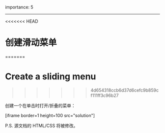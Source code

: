 importance: 5

---

<<<<<<< HEAD
# 创建滑动菜单
=======
# Create a sliding menu
>>>>>>> 4d654318ccb6d37d6cefc9b859cf111ff3c96b27

创建一个在单击时打开/折叠的菜单：

[iframe border=1 height=100 src="solution"]

P.S. 源文档的 HTML/CSS 将被修改。
